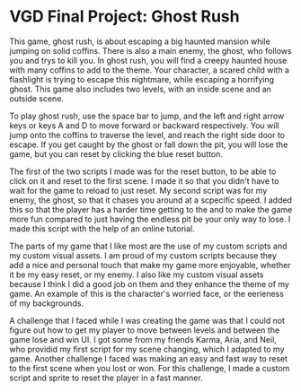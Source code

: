 # VGD Final Project: Ghost Rush
  This game, ghost rush, is about escaping a big haunted mansion while jumping on solid coffins. There is also a main enemy, the ghost, who follows you and trys to kill you. In ghost rush, you will find a creepy haunted house with many coffins to add to the theme. Your character, a scared child with a flashlight is trying to escape this nightmare, while escaping a horrifying ghost. This game also includes two levels, with an inside scene and an outside scene.

  To play ghost rush, use the space bar to jump, and the left and right arrow keys or keys A and D to move forward or backward respectively. You will jump onto the coffins to traverse the level, and reach the right side door to escape. If you get caught by the ghost or fall down the pit, you will lose the game, but you can reset by clicking the blue reset button.

  The first of the two scripts I made was for the reset button, to be able to click on it and reset to the first scene. I made it so that you didn't have to wait for the game to reload to just reset. My second script was for my enemy, the ghost, so that it chases you around at a scpecific speed. I added this so that the player has a harder time getting to the and to make the game more fun compared to just having the endless pit be your only way to lose. I made this script with the help of an online tutorial.

  The parts of my game that I like most are the use of my custom scripts and my custom visual assets. I am proud of my custom scripts because they add a nice and personal touch that make my game more enjoyable, whether it be my easy reset, or my enemy. I also like my custom visual assets because I think I did a good job on them and they enhance the theme of my game. An example of this is the character's worried face, or the eerieness of my backgrounds.

  A challenge that I faced while I was creating the game was that I could not figure out how to get my player to move between levels and between the game lose and win UI. I got some from my friends Karma, Aria, and Neil, who providid my first script for my scene changing, which I adapted to my game. Another challenge I faced was making an easy and fast way to reset to the first scene when you lost or won. For this challenge, I made a custom script and sprite to reset the player in a fast manner.
